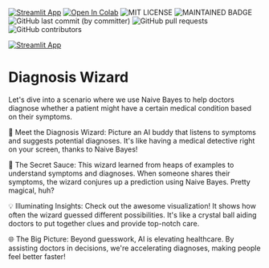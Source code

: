 [![Streamlit App](https://static.streamlit.io/badges/streamlit_badge_black_white.svg)](https://share.streamlit.io//app.py)
[![Open In Colab](https://colab.research.google.com/assets/colab-badge.svg)](https://colab.research.google.com/drive/1HH86l2-F3ahl_hWr7X2Kw8TFsoHWZRGa#scrollTo=Ng3rJxpCHiTJ)
![MIT LICENSE](https://badgen.net//badge/license/MIT/green) ![MAINTAINED BADGE](https://img.shields.io/badge/Maintained%3F-yes-green.svg) 
![GitHub last commit (by committer)](https://img.shields.io/github/last-commit/ArmandoSaboia/banking_marketing)
![GitHub pull requests](https://img.shields.io/github/issues-pr/ArmandoSaboia/banking_marketing)
![GitHub contributors](https://img.shields.io/github/contributors/ArmandoSaboia/banking_marketing)

[![Streamlit App](https://static.streamlit.io/badges/streamlit_badge_black_white.svg)](https://share.streamlit.io//app.py)

# Diagnosis Wizard

Let's dive into a scenario where we use Naive Bayes to help doctors diagnose whether a patient might have a certain medical condition based on their symptoms.

🤖 Meet the Diagnosis Wizard: Picture an AI buddy that listens to symptoms and suggests potential diagnoses. It's like having a medical detective right on your screen, thanks to Naive Bayes! 

🧬 The Secret Sauce: This wizard learned from heaps of examples to understand symptoms and diagnoses. When someone shares their symptoms, the wizard conjures up a prediction using Naive Bayes. Pretty magical, huh? 

💡 Illuminating Insights: Check out the awesome visualization! It shows how often the wizard guessed different possibilities. It's like a crystal ball aiding doctors to put together clues and provide top-notch care. 

🌐 The Big Picture: Beyond guesswork, AI is elevating healthcare. By assisting doctors in decisions, we're accelerating diagnoses, making people feel better faster! 


